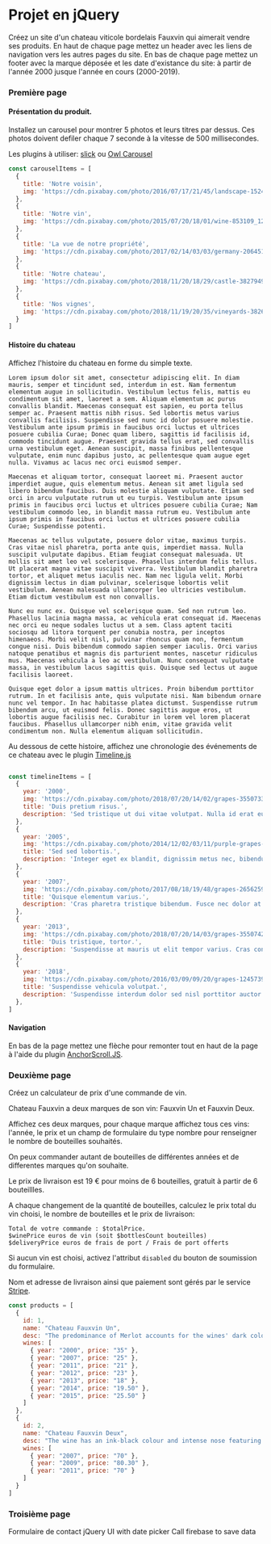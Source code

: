 
# Projet en jQuery

Créez un site d'un chateau viticole bordelais Fauxvin qui aimerait vendre ses produits. 
En haut de chaque page mettez un header avec les liens de navigation vers les autres pages du site.
En bas de chaque page mettez un footer avec la marque déposée et les date d'existance du site: à partir de l'année 2000 jusque l'année en cours (2000-2019).

### Première page

#### Présentation du produit.

Installez un carousel pour montrer 5 photos et leurs titres par dessus. Ces photos doivent defiler chaque 7 seconde à la vitesse de 500 millisecondes.

Les plugins à utiliser: [slick](http://kenwheeler.github.io/slick/) ou [Owl Carousel](https://owlcarousel2.github.io/OwlCarousel2/)

```js
const carouselItems = [
  {
    title: 'Notre voisin',
    img: 'https://cdn.pixabay.com/photo/2016/07/17/21/45/landscape-1524808_1280.jpg'
  },
  {
    title: 'Notre vin',
    img: 'https://cdn.pixabay.com/photo/2015/07/20/18/01/wine-853109_1280.jpg'
  },
  {
    title: 'La vue de notre propriété',
    img: 'https://cdn.pixabay.com/photo/2017/02/14/03/03/germany-2064517_1280.jpg'
  },
  {
    title: 'Notre chateau',
    img: 'https://cdn.pixabay.com/photo/2018/11/20/18/29/castle-3827949_1280.jpg'
  },
  {
    title: 'Nos vignes',
    img: 'https://cdn.pixabay.com/photo/2018/11/19/20/35/vineyards-3826012_1280.jpg'
  }
] 
```

#### Histoire du chateau

Affichez l'histoire du chateau en forme du simple texte.

```
Lorem ipsum dolor sit amet, consectetur adipiscing elit. In diam mauris, semper et tincidunt sed, interdum in est. Nam fermentum elementum augue in sollicitudin. Vestibulum lectus felis, mattis eu condimentum sit amet, laoreet a sem. Aliquam elementum ac purus convallis blandit. Maecenas consequat est sapien, eu porta tellus semper ac. Praesent mattis nibh risus. Sed lobortis metus varius convallis facilisis. Suspendisse sed nunc id dolor posuere molestie. Vestibulum ante ipsum primis in faucibus orci luctus et ultrices posuere cubilia Curae; Donec quam libero, sagittis id facilisis id, commodo tincidunt augue. Praesent gravida tellus erat, sed convallis urna vestibulum eget. Aenean suscipit, massa finibus pellentesque vulputate, enim nunc dapibus justo, ac pellentesque quam augue eget nulla. Vivamus ac lacus nec orci euismod semper.

Maecenas et aliquam tortor, consequat laoreet mi. Praesent auctor imperdiet augue, quis elementum metus. Aenean sit amet ligula sed libero bibendum faucibus. Duis molestie aliquam vulputate. Etiam sed orci in arcu vulputate rutrum ut eu turpis. Vestibulum ante ipsum primis in faucibus orci luctus et ultrices posuere cubilia Curae; Nam vestibulum commodo leo, in blandit massa rutrum eu. Vestibulum ante ipsum primis in faucibus orci luctus et ultrices posuere cubilia Curae; Suspendisse potenti.

Maecenas ac tellus vulputate, posuere dolor vitae, maximus turpis. Cras vitae nisl pharetra, porta ante quis, imperdiet massa. Nulla suscipit vulputate dapibus. Etiam feugiat consequat malesuada. Ut mollis sit amet leo vel scelerisque. Phasellus interdum felis tellus. Ut placerat magna vitae suscipit viverra. Vestibulum blandit pharetra tortor, et aliquet metus iaculis nec. Nam nec ligula velit. Morbi dignissim lectus in diam pulvinar, scelerisque lobortis velit vestibulum. Aenean malesuada ullamcorper leo ultricies vestibulum. Etiam dictum vestibulum est non convallis.

Nunc eu nunc ex. Quisque vel scelerisque quam. Sed non rutrum leo. Phasellus lacinia magna massa, ac vehicula erat consequat id. Maecenas nec orci eu neque sodales luctus ut a sem. Class aptent taciti sociosqu ad litora torquent per conubia nostra, per inceptos himenaeos. Morbi velit nisl, pulvinar rhoncus quam non, fermentum congue nisi. Duis bibendum commodo sapien semper iaculis. Orci varius natoque penatibus et magnis dis parturient montes, nascetur ridiculus mus. Maecenas vehicula a leo ac vestibulum. Nunc consequat vulputate massa, in vestibulum lacus sagittis quis. Quisque sed lectus ut augue facilisis laoreet.

Quisque eget dolor a ipsum mattis ultrices. Proin bibendum porttitor rutrum. In et facilisis ante, quis vulputate nisi. Nam bibendum ornare nunc vel tempor. In hac habitasse platea dictumst. Suspendisse rutrum bibendum arcu, ut euismod felis. Donec sagittis augue eros, ut lobortis augue facilisis nec. Curabitur in lorem vel lorem placerat faucibus. Phasellus ullamcorper nibh enim, vitae gravida velit condimentum non. Nulla elementum aliquam sollicitudin.
```

Au dessous de cette histoire, affichez une chronologie des événements de ce chateau avec le plugin [Timeline.js](https://ilkeryilmaz.github.io/timelinejs/)

```js

const timelineItems = [
  {
    year: '2000',
    img: 'https://cdn.pixabay.com/photo/2018/07/20/14/02/grapes-3550733__480.jpg',
    title: 'Duis pretium risus.',
    description: 'Sed tristique ut dui vitae volutpat. Nulla id erat eu risus sodales dignissim eget et sapien. Mauris dolor justo, tincidunt sed urna et, consectetur ultricies ipsum. Aliquam diam augue, suscipit quis euismod a, viverra eu sapien. Suspendisse sed venenatis est. Quisque mollis vulputate urna egestas consequat. Suspendisse potenti. Donec sed velit consequat, cursus velit at, ultricies eros.'
  },
  {
    year: '2005',
    img: 'https://cdn.pixabay.com/photo/2014/12/02/03/11/purple-grapes-553464__480.jpg',
    title: 'Sed sed lobortis.',
    description: 'Integer eget ex blandit, dignissim metus nec, bibendum turpis. Proin eu fermentum eros. Phasellus vulputate non justo eget pulvinar. Nunc bibendum ac leo at ullamcorper. Praesent sed ultrices tortor, et bibendum ante.'
  },
  {
    year: '2007',
    img: 'https://cdn.pixabay.com/photo/2017/08/18/19/48/grapes-2656259__480.jpg',
    title: 'Quisque elementum varius.',
    description: 'Cras pharetra tristique bibendum. Fusce nec dolor at orci viverra mollis. Interdum et malesuada fames ac ante ipsum primis in faucibus. Morbi lobortis, nunc nec tincidunt ultricies, nisi ligula blandit velit, vitae ornare neque arcu et sapien. Nullam ultricies magna lorem, nec mattis nulla volutpat in. Etiam eleifend congue maximus. Ut tristique mi quis ante tristique, in luctus ante interdum.'
  },
  {
    year: '2013',
    img: 'https://cdn.pixabay.com/photo/2018/07/20/14/03/grapes-3550742__480.jpg',
    title: 'Duis tristique, tortor.',
    description: 'Suspendisse at mauris ut elit tempor varius. Cras consectetur dolor in justo viverra, at tempor lectus sollicitudin. Nulla pellentesque tempus lectus, quis semper ipsum efficitur ut. Proin commodo tristique lobortis.'
  },
  {
    year: '2018',
    img: 'https://cdn.pixabay.com/photo/2016/03/09/09/20/grapes-1245739__480.jpg',
    title: 'Suspendisse vehicula volutpat.',
    description: 'Suspendisse interdum dolor sed nisl porttitor auctor. Donec sed lorem condimentum, malesuada lorem et, tincidunt justo. Mauris at vulputate elit. Aliquam erat dolor, porta non ullamcorper a, auctor in neque. Sed quis laoreet quam, sed consequat ex.'
  },
]

```

#### Navigation

En bas de la page mettez une flèche pour remonter tout en haut de la page à l'aide du plugin [AnchorScroll.JS](http://www.virgiliudiaconu.com/work/anchor-scroll).


### Deuxième page

Créez un calculateur de prix d'une commande de vin.

Chateau Fauxvin a deux marques de son vin: Fauxvin Un et Fauxvin Deux. 

Affichez ces deux marques, pour chaque marque affichez tous ces vins: l'année, le prix et un champ de formulaire du type nombre pour renseigner le nombre de bouteilles souhaités.

On peux commander autant de bouteilles de différentes années et de differentes marques qu'on souhaite.

Le prix de livraison est 19 € pour moins de 6 bouteilles, gratuit à partir de 6 bouteillles.

A chaque changement de la quantité de bouteilles, calculez le prix total du vin choisi, le nombre de bouteilles et le prix de livraison:
```
Total de votre commande : $totalPrice.
$winePrice euros de vin (soit $bottlesCount bouteilles)
$deliveryPrice euros de frais de port / Frais de port offerts
```

Si aucun vin est choisi, activez l'attribut `disabled` du bouton de soumission du formulaire.


Nom et adresse de livraison ainsi que paiement sont gérés par le service [Stripe](https://stripe.com/docs/stripe-js/reference).

```js
const products = [
  {
    id: 1,
    name: "Chateau Fauxvin Un",
    desc: "The predominance of Merlot accounts for the wines' dark colour and red fruit aromas featuring oaky and spicy overtones. The wine starts out powerful and full-bodied on the palate, with a beautiful tannic structure, going on to reveal a long, fresh aftertaste.",
    wines: [
      { year: "2000", price: "35" },
      { year: "2007", price: "25" },
      { year: "2011", price: "21" },
      { year: "2012", price: "23" },
      { year: "2013", price: "18" },
      { year: "2014", price: "19.50" },
      { year: "2015", price: "25.50" }
    ]
  },
  {
    id: 2,
    name: "Chateau Fauxvin Deux",
    desc: "The wine has an ink-black colour and intense nose featuring concentrated fruit aromas combined with vanilla and toast. The bouquet follows through on the palate to reveal a rich, full-bodied wine with black-berry fruit and an impressively long, elegant aftertaste. The tannin is well-structured with a wonderful velvety texture.",
    wines: [
      { year: "2007", price: "70" },
      { year: "2009", price: "80.30" },
      { year: "2011", price: "70" }
    ]
  }
]
```

### Troisième page

Formulaire de contact
jQuery UI with date picker
Call firebase to save data
